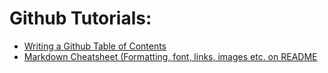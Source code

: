 # Github Tutorials:

- [Writing a Github Table of Contents](https://community.atlassian.com/t5/Bitbucket-questions/How-to-write-a-table-of-contents-in-a-Readme-md/qaq-p/673363)
- [Markdown Cheatsheet (Formatting, font, links, images etc. on README](https://github.com/adam-p/markdown-here/wiki/Markdown-Cheatsheet)
